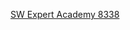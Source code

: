 [SW Expert Academy 8338](https://swexpertacademy.com/main/code/problem/problemDetail.do?contestProbId=AWxpQia60FgDFAWL)
